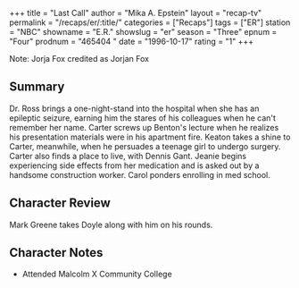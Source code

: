 +++
title = "Last Call"
author = "Mika A. Epstein"
layout = "recap-tv"
permalink = "/recaps/er/:title/"
categories = ["Recaps"]
tags = ["ER"]
station = "NBC"
showname = "E.R."
showslug = "er"
season = "Three"
epnum = "Four"
prodnum = "465404  "
date = "1996-10-17"
rating = "1"
+++

Note: Jorja Fox credited as Jorjan Fox

## Summary  
  
Dr. Ross brings a one-night-stand into the hospital when she has an epileptic seizure, earning him the stares of his colleagues when he can't remember her name. Carter screws up Benton's lecture when he realizes his presentation materials were in his apartment fire. Keaton takes a shine to Carter, meanwhile, when he persuades a teenage girl to undergo surgery. Carter also finds a place to live, with Dennis Gant. Jeanie begins experiencing side effects from her medication and is asked out by a handsome construction worker. Carol ponders enrolling in med school.

## Character Review  
  
Mark Greene takes Doyle along with him on his rounds.

## Character Notes  
  
* Attended Malcolm X Community College